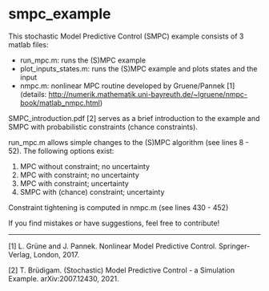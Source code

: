 # smpc_example

This stochastic Model Predictive Control (SMPC) example consists of 3 matlab files:
- run_mpc.m: runs the (S)MPC example
- plot_inputs_states.m: runs the (S)MPC example and plots states and the input
- nmpc.m: nonlinear MPC routine developed by Gruene/Pannek [1] (details: http://numerik.mathematik.uni-bayreuth.de/~lgruene/nmpc-book/matlab_nmpc.html)

SMPC_introduction.pdf [2] serves as a brief introduction to the example and SMPC with probabilistic constraints (chance constraints).

run_mpc.m allows simple changes to the (S)MPC algorithm (see lines 8 - 52). 
The following options exist:
1) MPC without constraint;  no uncertainty
2) MPC with constraint;  no uncertainty
3) MPC with constraint;  uncertainty
4) SMPC with (chance) constraint; uncertainty

Constraint tightening is computed in nmpc.m (see lines 430 - 452)


If you find mistakes or have suggestions, feel free to contribute!


---
[1] L. Grüne and J. Pannek. Nonlinear Model Predictive Control. Springer-Verlag, London, 2017.

[2] T. Brüdigam. (Stochastic) Model Predictive Control - a Simulation Example. arXiv:2007.12430, 2021.
